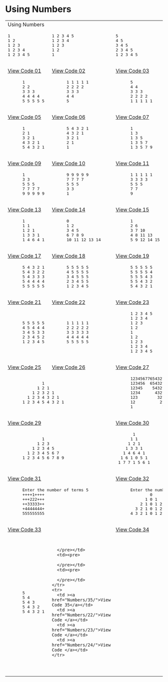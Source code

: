 # Using Numbers
<table>
  <tbody>
    <tr>
      <td colspan=4>Using Numbers</td>
    </tr>
    <tr>
      <td><pre>
1 
1 2 
1 2 3 
1 2 3 4 
1 2 3 4 5 
      </pre></td>
      <td><pre>
1 2 3 4 5 
1 2 3 4 
1 2 3 
1 2 
1 
      </pre></td>
      <td><pre>
5 
4 5 
3 4 5 
2 3 4 5 
1 2 3 4 5 
      </pre></td>
      <td><pre>
1 2 3 4 5 
2 3 4 5 
3 4 5 
4 5 
5 
      </pre></td>
    </tr>
    <tr>
      <td ><a href="Numbers/01/">View Code 01</a></td>
      <td ><a href="Numbers/02/">View Code 02</a></td>
      <td ><a href="Numbers/03/">View Code 03</a></td>
      <td ><a href="Numbers/04/">View Code 04</a></td>
    </tr>
    <tr>
      <td><pre>
      1 
      2 2 
      3 3 3 
      4 4 4 4 
      5 5 5 5 5 
      </pre></td>
      <td><pre>
      1 1 1 1 1 
      2 2 2 2 
      3 3 3 
      4 4 
      5 
      </pre></td>
      <td><pre>
      5
      4 4 
      3 3 3 
      2 2 2 2 
      1 1 1 1 1
      </pre></td>
      <td><pre>
      5 5 5 5 5
      4 4 4 4 
      3 3 3 
      2 2 
      1
      </pre></td>
    </tr>
    <tr>
      <td ><a href="Numbers/05/">View Code 05</a></td>
      <td ><a href="Numbers/06/">View Code 06</a></td>
      <td ><a href="Numbers/07/">View Code 07</a></td>
      <td ><a href="Numbers/08/">View Code 08</a></td>
    </tr>
    <tr>
      <td><pre>
      1
      2 1
      3 2 1
      4 3 2 1
      5 4 3 2 1
      </pre></td>
      <td><pre>
      5 4 3 2 1
      4 3 2 1
      3 2 1
      2 1
      1
      </pre></td>
      <td><pre>
      1
      1 3
      1 3 5
      1 3 5 7
      1 3 5 7 9
      </pre></td>
      <td><pre>
      1 3 5 7 9
      1 3 5 7
      1 3 5
      1 3 
      1 
      </pre></td>
    </tr>
    <tr>
      <td ><a href="Numbers/09/">View Code 09</a></td>
      <td ><a href="Numbers/10/">View Code 10</a></td>
      <td ><a href="Numbers/11/">View Code 11</a></td>
      <td ><a href="Numbers/12/">View Code 12</a></td>
    </tr>
    <tr>
      <td><pre>
      1
      3 3
      5 5 5
      7 7 7 7
      9 9 9 9 9
      </pre></td>
      <td><pre>
      9 9 9 9 9
      7 7 7 7
      5 5 5
      3 3 
      1
      </pre></td>
      <td><pre>
      1 1 1 1 1
      3 3 3 3
      5 5 5
      7 7
      9
      </pre></td>
      <td><pre>
      9
      7 7
      5 5 5
      3 3 3 3
      1 1 1 1 1
      </pre></td>
    </tr>
    <tr>
      <td ><a href="Numbers/13/">View Code 13</a></td>
      <td ><a href="Numbers/14/">View Code 14</a></td>
      <td ><a href="Numbers/15/">View Code 15</a></td>
      <td ><a href="Numbers/16/">View Code 16</a></td>
    </tr>
    <tr>
      <td><pre>
      1
      1 1
      1 2 1
      1 3 3 1
      1 4 6 4 1
      </pre></td>
      <td><pre>
      0
      1 2
      3 4 5
      6 7 8 9
      10 11 12 13 14
      </pre></td>
      <td><pre>
      1
      2 6
      3 7 10
      4 8 11 13
      5 9 12 14 15
      </pre></td>
      <td><pre>
      2
      4 4 4
      6 6 6 6 6
      8 8 8 8 8 8 8
      </pre></td>
    </tr>
    <tr>
      <td ><a href="Numbers/17/">View Code 17</a></td>
      <td ><a href="Numbers/18/">View Code 18</a></td>
      <td ><a href="Numbers/19/">View Code 19</a></td>
      <td ><a href="Numbers/20/">View Code 20</a></td>
    </tr>
    <tr>
      <td><pre>
      5 4 3 2 1 
      5 4 3 2 2
      5 4 3 3 3
      5 4 4 4 4
      5 5 5 5 5
      </pre></td>
      <td><pre>
      5 5 5 5 5
      4 5 5 5 5
      3 4 5 5 5 
      2 3 4 5 5
      1 2 3 4 5 
      </pre></td>
      <td><pre>
      5 5 5 5 5
      5 5 5 5 4
      5 5 5 4 3
      5 5 4 3 2 
      5 4 3 2 1 
      </pre></td>
      <td><pre>
      1 2 3 4 5
      2 3 4 5 1
      3 4 5 1 1
      4 5 1 1 1 
      5 1 1 1 1 
      </pre></td>
    </tr>
    <tr>
      <td ><a href="Numbers/21/">View Code 21</a></td>
      <td ><a href="Numbers/22/">View Code 22</a></td>
      <td ><a href="Numbers/23/">View Code 23</a></td>
      <td ><a href="Numbers/24/">View Code 24</a></td>
    </tr>
    <tr>
      <td><pre>
      5 5 5 5 5
      4 5 4 4 4
      3 4 5 3 3
      2 3 4 5 2
      1 2 3 4 5
      </pre></td>
      <td><pre>
      1 1 1 1 1
      2 2 2 2 2
      3 3 3 3 3
      4 4 4 4 4
      5 5 5 5 5
      </pre></td>
      <td><pre>
      1 2 3 4 5
      1 2 3 4
      1 2 3
      1 2
      1
      1 2 
      1 2 3
      1 2 3 4
      1 2 3 4 5
      </pre></td>
      <td><pre>
      1
      1 2
      1 2 3
      1 2 3 4
      1 2 3 4 5
      1 2 3 4
      1 2 3
      1 2 
      1
      </pre></td>
    </tr>
    <tr>
      <td ><a href="Numbers/25/">View Code 25</a></td>
      <td ><a href="Numbers/26/">View Code 26</a></td>
      <td ><a href="Numbers/27/">View Code 27</a></td>
      <td ><a href="Numbers/28/">View Code 28</a></td>
    </tr>
    <tr>
      <td colspan=2><pre>
              1
            1 2 1
          1 2 3 2 1
        1 2 3 4 3 2 1
      1 2 3 4 5 4 3 2 1
      </pre></td>
      <td colspan=2><pre>
      12345677654321
      123456  654321
      12345    54321
      1234      4321
      123        321
      12          21
      1            1
      </pre></td>
    </tr>
    <tr>
      <td colspan=2><a href="Numbers/29/">View Code 29</a></td>
      <td colspan=2><a href="Numbers/30/">View Code 30</a></td>
    <tr>
      <td colspan=2><pre>
              1
            1 2 3
          1 2 3 4 5
        1 2 3 4 5 6 7
      1 2 3 4 5 6 7 8 9
      </pre></td>
      <td colspan=2><pre>
       1 
      1 1
     1 2 1
    1 3 3 1
   1 4 6 4 1
  1 6 1 0 5 1
 1 7 7 1 5 6 1
      </pre></td>
    </tr>
    <tr>
      <td colspan=2><a href="Numbers/31/">View Code 31</a></td>
      <td colspan=2><a href="Numbers/32/">View Code 32</a></td>
    </tr>
    <tr>
      <td colspan=2><pre>
      Enter the number of terms 5
      ++++1++++
      +++222+++
      ++33333++
      +4444444+
      555555555
      </pre></td>
      <td colspan=2><pre>
      Enter the number of rows : 5
              0
            1 0 1
          2 1 0 1 2
        3 2 1 0 1 2 3
      4 3 2 1 0 1 2 3 4
      </pre></td>
    </tr>
    <tr>
      <td colspan=2><a href="Numbers/33/">View Code 33</a></td>
      <td colspan=2><a href="Numbers/34/">View Code 34</a></td>
    </tr>
        <tr>
      <td><pre>
      5
      5 4
      5 4 3
      5 4 3 2
      5 4 3 2 1
      </pre></td>
      <td><pre>
 
      </pre></td>
      <td><pre>
 
      </pre></td>
      <td><pre>
      
      </pre></td>
    </tr>
    <tr>
      <td ><a href="Numbers/35/">View Code 35</a></td>
      <td ><a href="Numbers/22/">View Code </a></td>
      <td ><a href="Numbers/23/">View Code </a></td>
      <td ><a href="Numbers/24/">View Code </a></td>
    </tr>
  </tbody>
</table>